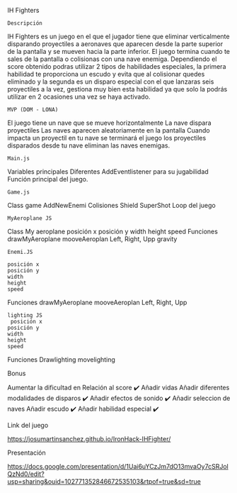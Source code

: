 IH Fighters

    Descripción

IH Fighters es un juego en el que el jugador tiene que eliminar verticalmente  disparando proyectiles a aeronaves que aparecen desde la parte superior de la pantalla y se mueven hacia la parte inferior. El juego termina cuando te sales de la pantalla o colisionas con una nave enemiga.
Dependiendo el score obtenido podras utilizar 2 tipos de habilidades especiales, la primera habilidad te proporciona un escudo y evita que al colisionar quedes eliminado y la segunda es un disparo especial con el que lanzaras seis proyectiles a la vez, gestiona muy bien esta habilidad ya que solo la podrás utilizar en 2 ocasiones una vez se haya activado.

    MVP (DOM - LONA)
El juego tiene un nave que se mueve horizontalmente
La nave dispara proyectiles
Las naves aparecen aleatoriamente en la pantalla
Cuando impacta un proyectil en tu nave se terminará el juego
los proyectiles disparados desde tu nave eliminan las naves enemigas.

    Main.js
Variables principales
Diferentes AddEventlistener para su jugabilidad
Función principal del juego.

    Game.js
Class game
AddNewEnemi
Colisiones
Shield
SuperShot
Loop del juego

    MyAeroplane JS
Class My aeroplane
    posición x
    posición y
    width
    height
    speed
Funciones
    drawMyAeroplane
    mooveAeroplan Left, Right, Upp
    gravity

    Enemi.JS

    posición x
    posición y
    width
    height
    speed
Funciones
    drawMyAeroplane
    mooveAeroplan Left, Right, Upp


    lighting JS
     posición x
    posición y
    width
    height
    speed
Funciones
    Drawlighting
    movelighting




Bonus

Aumentar la dificultad en Relación al score  ✔️
Añadir vidas
Añadir diferentes modalidades de disparos ✔️
Añadir efectos de sonido ✔️
Añadir seleccion de naves
Añadir escudo ✔️
Añadir habilidad especial ✔️

Link del juego

https://josumartinsanchez.github.io/IronHack-IHFighter/


Presentación

https://docs.google.com/presentation/d/1Uai6uYCzJm7dO13mvaOy7cSRJolQzNd0/edit?usp=sharing&ouid=102771352846672535103&rtpof=true&sd=true
